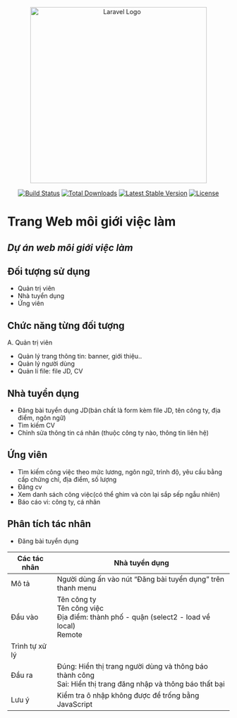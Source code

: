 <p align="center"><a href="https://laravel.com" target="_blank"><img src="https://raw.githubusercontent.com/laravel/art/master/logo-lockup/5%20SVG/2%20CMYK/1%20Full%20Color/laravel-logolockup-cmyk-red.svg" width="400" alt="Laravel Logo"></a></p>

<p align="center">
<a href="https://github.com/laravel/framework/actions"><img src="https://github.com/laravel/framework/workflows/tests/badge.svg" alt="Build Status"></a>
<a href="https://packagist.org/packages/laravel/framework"><img src="https://img.shields.io/packagist/dt/laravel/framework" alt="Total Downloads"></a>
<a href="https://packagist.org/packages/laravel/framework"><img src="https://img.shields.io/packagist/v/laravel/framework" alt="Latest Stable Version"></a>
<a href="https://packagist.org/packages/laravel/framework"><img src="https://img.shields.io/packagist/l/laravel/framework" alt="License"></a>
</p>

# Trang Web môi giới việc làm
## _Dự án web môi giới việc làm_

## Đối tượng sử dụng
- Quản trị viên
 - Nhà tuyển dụng
- Ứng viên

## Chức năng từng đối tượng
A. Quản trị viên
- Quản lý trang thông tin: banner, giới thiệu..
- Quản lý người dùng 
- Quản lí file: file JD, CV

## Nhà tuyển dụng
- Đăng bài tuyển dụng JD(bản chất là form kèm file JD, tên công ty, địa điểm,	ngôn ngữ)
- Tìm kiếm CV
- Chỉnh sửa thông tin cá nhân (thuộc công ty nào, thông tin liên hệ)

## Ứng viên
- Tìm kiếm công việc theo mức lương, ngôn ngữ, trình độ, yêu cầu bằng cấp chứng chỉ, địa điểm, số lượng
- Đăng cv
- Xem danh sách công việc(có thể ghim và còn lại sắp sếp ngẫu nhiên)
- Báo cáo vi: công ty, cá nhân



## Phân tích tác nhân
- Đăng bài tuyển dụng

| Các tác nhân | Nhà tuyển dụng |
| ------ | ------ |
| Mô tả | Người dùng ấn vào nút “Đăng bài tuyển dụng” trên thanh menu |
| Đầu vào | Tên công ty<br>Tên công việc<br>Địa điểm: thành phố - quận (select2 - load về local)<br>Remote |
| Trình tự xử lý	 |  |
| Đầu ra | Đúng: Hiển thị trang người dùng và thông báo thành công<br>Sai: Hiển thị trang đăng nhập và thông báo thất bại |
| Lưu ý | Kiểm tra ô nhập không được để trống bằng JavaScript |



